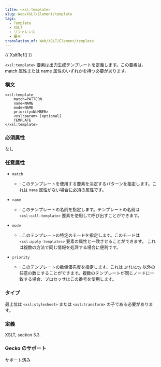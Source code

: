 ```yaml
---
title: <xsl:template>
slug: Web/XSLT/Element/template
tags:
  - Template
  - XSLT
  - リファレンス
  - 要素
translation_of: Web/XSLT/Element/template
---
```

{{ XsltRef() }}

`<xsl:template>` 要素は出力生成テンプレートを定義します。この要素は、match 属性または name 属性のいずれかを持つ必要があります。

### 構文

    <xsl:template
    	match=PATTERN
    	name=NAME
    	mode=NAME
    	priority=NUMBER>
    	<xsl:param> [optional]
    	TEMPLATE
    </xsl:template>

### 必須属性

なし

### 任意属性

- `match`
  - : このテンプレートを使用する要素を決定するパターンを指定します。これは `name` 属性がない場合に必須の属性です。

- `name`
  - : このテンプレートの名前を指定します。テンプレートの名前は `<xsl:call-template>` 要素を使用して呼び出すことができます。

- `mode`
  - : このテンプレートの特定のモードを指定します。このモードは `<xsl:apply-templates>` 要素の属性と一致させることができます。 これは複数の方法で同じ情報を処理する場合に便利です。

- `priority`
  - : このテンプレートの数値優先度を指定します。これは `Infinity` 以外の任意の数にすることができます。複数のテンプレートが同じノードに一致する場合、プロセッサはこの番号を使用します。

### タイプ

最上位は `<xsl:stylesheet>` または `<xsl:transform>` の子である必要があります。

### 定義

XSLT, section 5.3.

### Gecko のサポート

サポート済み
